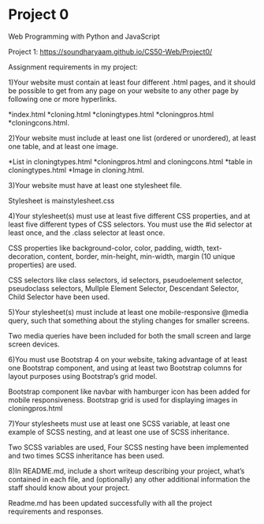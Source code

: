 # Project 0

Web Programming with Python and JavaScript

Project 1: https://soundharyaam.github.io/CS50-Web/Project0/

Assignment requirements in my project:

1)Your website must contain at least four different .html pages, and it should be possible to get from any page on your website to any other page by following one or more hyperlinks.

*index.html
*cloning.html
*cloningtypes.html
*cloningpros.html
*cloningcons.html.

2)Your website must include at least one list (ordered or unordered), at least one table, and at least one image.

*List in cloningtypes.html
*cloningpros.html and cloningcons.html
*table in cloningtypes.html
*Image in cloning.html.

3)Your website must have at least one stylesheet file.

Stylesheet is mainstylesheet.css

4)Your stylesheet(s) must use at least five different CSS properties, and at least five different types of CSS selectors. You must use the #id selector at least once, and the .class selector at least once.

CSS properties like background-color, color, padding, width, text-decoration, content, border, min-height, min-width, margin (10 unique properties) are used. 

CSS selectors like class selectors, id selectors, pseudoelement selector, pseudoclass selectors, MulIple Element Selector, Descendant Selector, Child Selector have been used.

5)Your stylesheet(s) must include at least one mobile-responsive @media query, such that something about the styling changes for smaller screens.

Two media queries have been included for both the small screen and large screen devices.

6)You must use Bootstrap 4 on your website, taking advantage of at least one Bootstrap component, and using at least two Bootstrap columns for layout purposes using Bootstrap’s grid model.

Bootstrap component like navbar with hamburger icon has been added for mobile responsiveness. Bootstrap grid is used for displaying images in cloningpros.html 

7)Your stylesheets must use at least one SCSS variable, at least one example of SCSS nesting, and at least one use of SCSS inheritance.

Two SCSS variables are used, Four SCSS nesting have been implemented and two times SCSS inheritance has been used.

8)In README.md, include a short writeup describing your project, what’s contained in each file, and (optionally) any other additional information the staff should know about your project.

Readme.md has been updated successfully with all the project requirements and responses.
